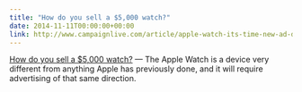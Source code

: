 ```yaml
---
title: "How do you sell a $5,000 watch?"
date: 2014-11-11T00:00:00+00:00
link: http://www.campaignlive.com/article/apple-watch-its-time-new-ad-designs/1321477
---
```

[How do you sell a $5,000 watch?](http://www.campaignlive.com/article/apple-watch-its-time-new-ad-designs/1321477) &mdash; 
 The Apple Watch is a device very different from anything Apple has previously done, and it will require advertising of that same direction.  

